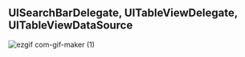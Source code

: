 ## UISearchBarDelegate, UITableViewDelegate, UITableViewDataSource 

![ezgif com-gif-maker (1)](https://user-images.githubusercontent.com/13710309/154787822-3d6e2572-dc9a-4023-8dc1-2de708a7d8ab.gif)
